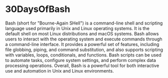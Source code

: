 # 30DaysOfBash

Bash (short for "Bourne-Again SHell") is a command-line shell and scripting language used primarily in Unix and Linux operating systems. It is the default shell on most Linux distributions and macOS systems. Bash allows users to interact with the operating system and execute commands through a command-line interface. It provides a powerful set of features, including file globbing, piping, and command substitution, and also supports scripting with variables, loops, conditionals, and functions. Bash scripts can be used to automate tasks, configure system settings, and perform complex data processing operations. Overall, Bash is a powerful tool for both interactive use and automation in Unix and Linux environments.
